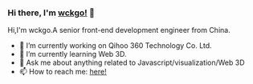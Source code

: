### Hi there, I'm [wckgo!](https://wckgo.top) 👋

Hi,I'm wckgo.A senior front-end development engineer from China.

- 🔭 I’m currently working on Qihoo 360 Technology Co. Ltd.
- 🌱 I’m currently learning Web 3D.
- 💬 Ask me about anything related to Javascript/visualization/Web 3D
- 📫 How to reach me: [here!](https://wckgo.top/about)
